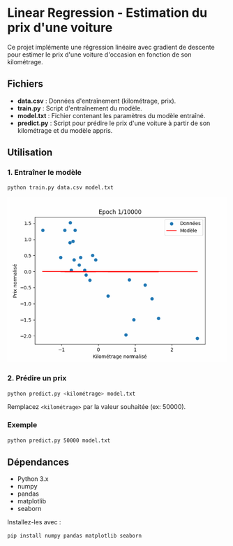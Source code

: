 # Linear Regression - Estimation du prix d'une voiture

Ce projet implémente une régression linéaire avec gradient de descente pour estimer le prix d'une voiture d'occasion en fonction de son kilométrage.

## Fichiers

- **data.csv** : Données d'entraînement (kilométrage, prix).
- **train.py** : Script d'entraînement du modèle.
- **model.txt** : Fichier contenant les paramètres du modèle entraîné.
- **predict.py** : Script pour prédire le prix d'une voiture à partir de son kilométrage et du modèle appris.

## Utilisation

### 1. Entraîner le modèle

```bash
python train.py data.csv model.txt
```

![Animation de la régression](training.gif)

### 2. Prédire un prix

```bash
python predict.py <kilométrage> model.txt
```

Remplacez `<kilométrage>` par la valeur souhaitée (ex: 50000).

### Exemple

```bash
python predict.py 50000 model.txt
```

## Dépendances

- Python 3.x
- numpy
- pandas
- matplotlib
- seaborn

Installez-les avec :

```bash
pip install numpy pandas matplotlib seaborn
```
